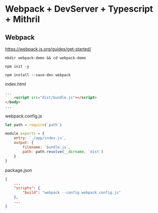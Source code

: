 # Webpack + DevServer + Typescript + Mithril
## Webpack
https://webpack.js.org/guides/get-started/

`mkdir webpack-demo && cd webpack-demo`

`npm init -y`

`npm install --save-dev webpack`

index.html
```html
...
	<script src="dist/bundle.js"></script>
</body>
...
```

webpack.config.js
```javascript
let path = require(`path`)

module.exports = {
	entry: `./app/index.js`,
	output: {
		filename: `bundle.js`,
		path: path.resolve(__dirname, `dist`)
	}
}
```

package.json
```json
{
	...
	"scripts": {
		"build": "webpack --config webpack.config.js"
	},
	...
}
```